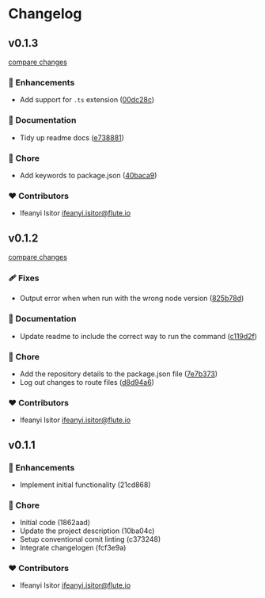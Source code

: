 # Changelog


## v0.1.3

[compare changes](https://github.com/ifeanyiisitor/unflatten-next-routes/compare/v0.1.2...v0.1.3)

### 🚀 Enhancements

- Add support for `.ts` extension ([00dc28c](https://github.com/ifeanyiisitor/unflatten-next-routes/commit/00dc28c))

### 📖 Documentation

- Tidy up readme docs ([e738881](https://github.com/ifeanyiisitor/unflatten-next-routes/commit/e738881))

### 🏡 Chore

- Add keywords to package.json ([40baca9](https://github.com/ifeanyiisitor/unflatten-next-routes/commit/40baca9))

### ❤️  Contributors

- Ifeanyi Isitor <ifeanyi.isitor@flute.io>

## v0.1.2

[compare changes](https://github.com/ifeanyiisitor/unflatten-next-routes/compare/v0.1.1...v0.1.2)

### 🩹 Fixes

- Output error when when run with the wrong node version ([825b78d](https://github.com/ifeanyiisitor/unflatten-next-routes/commit/825b78d))

### 📖 Documentation

- Update readme to include the correct way to run the command ([c119d2f](https://github.com/ifeanyiisitor/unflatten-next-routes/commit/c119d2f))

### 🏡 Chore

- Add the repository details to the package.json file ([7e7b373](https://github.com/ifeanyiisitor/unflatten-next-routes/commit/7e7b373))
- Log out changes to route files ([d8d94a6](https://github.com/ifeanyiisitor/unflatten-next-routes/commit/d8d94a6))

### ❤️  Contributors

- Ifeanyi Isitor <ifeanyi.isitor@flute.io>

## v0.1.1


### 🚀 Enhancements

- Implement initial functionality (21cd868)

### 🏡 Chore

- Initial code (1862aad)
- Update the project description (10ba04c)
- Setup conventional comit linting (c373248)
- Integrate changelogen (fcf3e9a)

### ❤️  Contributors

- Ifeanyi Isitor <ifeanyi.isitor@flute.io>

